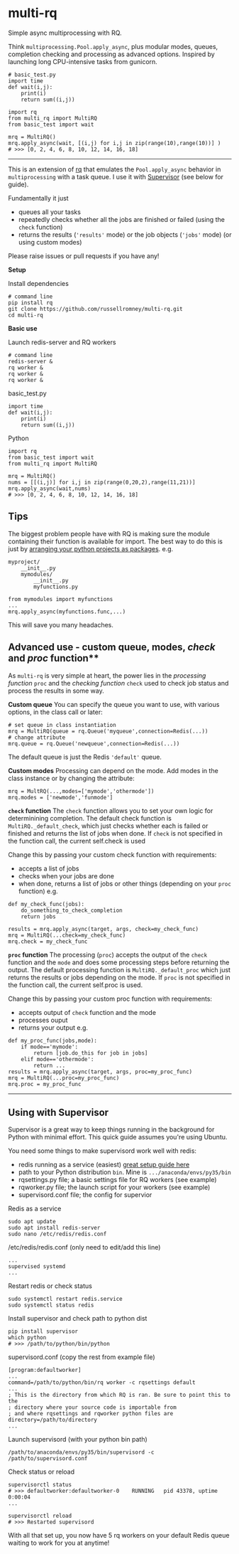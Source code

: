 # multi-rq
Simple async multiprocessing with RQ.

Think `multiprocessing.Pool.apply_async`, plus modular modes, queues, completion checking and processing as advanced options. Inspired by launching long CPU-intensive tasks from gunicorn.

```
# basic_test.py
import time
def wait(i,j):
    print(i)
    return sum((i,j))
```
```
import rq
from multi_rq import MultiRQ
from basic_test import wait

mrq = MultiRQ()
mrq.apply_async(wait, [(i,j) for i,j in zip(range(10),range(10))] )
# >>> [0, 2, 4, 6, 8, 10, 12, 14, 16, 18]
```

---

This is an extension of [rq](https://github.com/rq/rq) that emulates the `Pool.apply_async` behavior in `multiprocessing` with a task queue. I use it with [Supervisor](http://supervisord.org/) (see below for guide).

Fundamentally it just 
- queues all your tasks
- repeatedly checks whether all the jobs are finished or failed (using the `check` function)
- returns the results (`'results'` mode) or the job objects (`'jobs'` mode) (or using custom modes)

Please raise issues or pull requests if you have any!

**Setup**

Install dependencies
```
# command line
pip install rq
git clone https://github.com/russellromney/multi-rq.git
cd multi-rq
```

**Basic use**

Launch redis-server and RQ workers
``` 
# command line
redis-server &
rq worker &
rq worker &
rq worker &
```
basic_test.py
```
import time
def wait(i,j):
    print(i)
    return sum((i,j))
```
Python
```
import rq
from basic_test import wait
from multi_rq import MultiRQ

mrq = MultiRQ()
nums = [[(i,j)] for i,j in zip(range(0,20,2),range(11,21))]
mrq.apply_async(wait,nums)
# >>> [0, 2, 4, 6, 8, 10, 12, 14, 16, 18]
```

## Tips

The biggest problem people have with RQ is making sure the module containing their function is available for import. The best way to do this is just by [arranging your python projects as packages](https://stackoverflow.com/questions/7732685/python-local-modules). e.g.
```
myproject/
    __init__.py
    mymodules/
        __init__.py
        myfunctions.py
```
```
from mymodules import myfunctions
...
mrq.apply_async(myfunctions.func,...)
```

This will save you many headaches.

## Advanced use - custom queue, modes, _check_ and _proc_ function**
As `multi-rq` is very simple at heart, the power lies in the _processing function_ `proc` and the _checking function_ `check` used to check job status and process the results in some way.

**Custom queue**
You can specify the queue you want to use, with various options, in the class call or later: 
```
# set queue in class instantiation
mrq = MultiRQ(queue = rq.Queue('myqueue',connection=Redis(...))
# change attribute
mrq.queue = rq.Queue('newqueue',connection=Redis(...))
```
The default queue is just the Redis `'default'` queue.

**Custom modes**
Processing can depend on the mode. Add modes in the class instance or by changing the attribute:
```
mrq = MultRQ(...,modes=['mymode','othermode'])
mrq.modes = ['newmode','funmode']
```

**`check` function**
The `check` function allows you to set your own logic for determinining completion. The default check function is `MultiRQ._default_check`, which just checks whether each is failed or finished and returns the list of jobs when done. If `check` is not specified in the function call, the current self.check is used

Change this by passing your custom check function with requirements:
- accepts a list of jobs
- checks when your jobs are done
- when done, returns a list of jobs or other things (depending on your `proc` function)
e.g.
```
def my_check_func(jobs):
    do_something_to_check_completion
    return jobs

results = mrq.apply_async(target, args, check=my_check_func)
mrq = MultiRQ(...check=my_check_func)
mrq.check = my_check_func
```

**`proc` function**
The processing (`proc`) accepts the output of the `check` function and the `mode` and does some processing steps before returning the output. The default processing function is `MultiRQ._default_proc` which just returns the results or jobs depending on the mode. If `proc` is not specified in the function call, the current self.proc is used.

Change this by passing your custom proc function with requirements:
- accepts output of `check` function and the mode
- processes ouput
- returns your output
e.g.
```
def my_proc_func(jobs,mode):
    if mode=='mymode':
        return [job.do_this for job in jobs]
    elif mode=='othermode':
        return ...
results = mrq.apply_async(target, args, proc=my_proc_func)
mrq = MultiRQ(...proc=my_proc_func)
mrq.proc = my_proc_func
```
---
## Using with Supervisor

Supervisor is a great way to keep things running in the background for Python with minimal effort. This quick guide assumes you're using Ubuntu.

You need some things to make supervisord work well with redis:
- redis running as a service (easiest) [great setup guide here](https://www.digitalocean.com/community/tutorials/how-to-install-and-secure-redis-on-ubuntu-18-04)
- path to your Python distribution `bin`. Mine is `.../anaconda/envs/py35/bin`
- rqsettings.py file; a basic settings file for RQ workers (see example)
- rqworker.py file; the launch script for your workers (see example)
- supervisord.conf file; the config for supervior

Redis as a service
```
sudo apt update
sudo apt install redis-server
sudo nano /etc/redis/redis.conf
```
/etc/redis/redis.conf (only need to edit/add this line)
```
...
supervised systemd
...
```
Restart redis or check status
```
sudo systemctl restart redis.service
sudo systemctl status redis
```

Install supervisor and check path to python dist
```
pip install supervisor
which python
# >>> /path/to/python/bin/python
```
supervisord.conf (copy the rest from example file)
```
[program:defaultworker]
...
command=/path/to/python/bin/rq worker -c rqsettings default
...
; This is the directory from which RQ is ran. Be sure to point this to the
; directory where your source code is importable from
; and where rqsettings and rqworker python files are
directory=/path/to/directory
...
```
Launch supervisord (with your python bin path)
```
/path/to/anaconda/envs/py35/bin/supervisord -c /path/to/supervisord.conf
```
Check status or reload
```
supervisorctl status
# >>> defaultworker:defaultworker-0    RUNNING   pid 43378, uptime 0:00:04 
...

supervisorctl reload
# >>> Restarted supervisord
```

With all that set up, you now have 5 rq workers on your default Redis queue waiting to work for you at anytime! 
